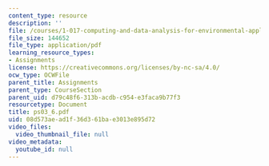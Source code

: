 ```yaml
---
content_type: resource
description: ''
file: /courses/1-017-computing-and-data-analysis-for-environmental-applications-fall-2003/08d573aead1f36d361bae3013e895d72_ps03_6.pdf
file_size: 144652
file_type: application/pdf
learning_resource_types:
- Assignments
license: https://creativecommons.org/licenses/by-nc-sa/4.0/
ocw_type: OCWFile
parent_title: Assignments
parent_type: CourseSection
parent_uid: d79c48f6-313b-acdb-c954-e3faca9b77f3
resourcetype: Document
title: ps03_6.pdf
uid: 08d573ae-ad1f-36d3-61ba-e3013e895d72
video_files:
  video_thumbnail_file: null
video_metadata:
  youtube_id: null
---
```

